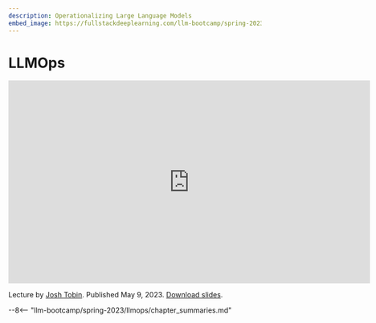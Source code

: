 ```yaml
---
description: Operationalizing Large Language Models
embed_image: https://fullstackdeeplearning.com/llm-bootcamp/spring-2023/llmops/cover.jpg
---
```


# LLMOps

<div align="center">
<iframe width="720" height="405" src="https://www.youtube-nocookie.com/embed/Fquj2u7ay40?list=PL1T8fO7ArWleyIqOy37OVXsP4hFXymdOZ" title="YouTube video player" frameborder="0" allow="accelerometer; autoplay; clipboard-write; encrypted-media; gyroscope; picture-in-picture" allowfullscreen></iframe>
</div>

Lecture by [Josh Tobin](https://twitter.com/josh_tobin_).
Published May 9, 2023.
[Download slides](https://fsdl.me/2023-llmbc-slides-07).

--8<-- "llm-bootcamp/spring-2023/llmops/chapter_summaries.md"
